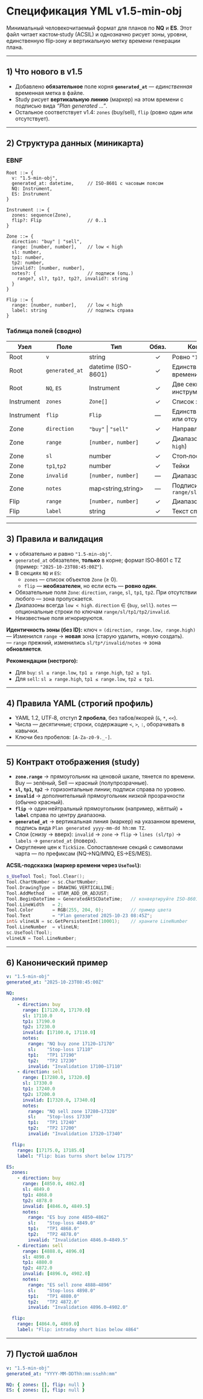 # Спецификация **YML v1.5-min-obj**

Минимальный человекочитаемый формат для планов по **NQ** и **ES**. Этот файл читает кастом‑study (ACSIL) и однозначно рисует зоны, уровни, единственную flip‑зону и вертикальную метку времени генерации плана.

---

## 1) Что нового в v1.5
- Добавлено **обязательное** поле корня **`generated_at`** — *единственная* временная метка в файле.  
- Study рисует **вертикальную линию** (маркер) на этом времени с подписью вида *“Plan generated …”*.
- Остальное соответствует v1.4: `zones` (buy/sell), `flip` (ровно один или отсутствует).

---

## 2) Структура данных (миникарта)

### EBNF
```
Root ::= {
  v: "1.5-min-obj",
  generated_at: datetime,     // ISO-8601 с часовым поясом
  NQ: Instrument,
  ES: Instrument
}

Instrument ::= {
  zones: sequence(Zone),
  flip?: Flip                 // 0..1
}

Zone ::= {
  direction: "buy" | "sell",
  range: [number, number],    // low < high
  sl: number,
  tp1: number,
  tp2: number,
  invalid?: [number, number],
  notes?: {                   // подписи (опц.)
    range?, sl?, tp1?, tp2?, invalid?: string
  }
}

Flip ::= {
  range: [number, number],    // low < high
  label: string               // подпись справа
}
```

### Таблица полей (сводно)
| Узел        | Поле           | Тип                   | Обяз. | Комментарий |
|-------------|----------------|-----------------------|:----:|-------------|
| Root        | `v`            | string                | ✓    | Ровно `"1.5-min-obj"` |
| Root        | `generated_at` | datetime (ISO-8601)   | ✓    | Единственная метка времени в файле |
| Root        | `NQ`, `ES`     | Instrument            | ✓    | Две секции по инструментам |
| Instrument  | `zones`        | `Zone[]`              | ✓    | Список зон (0..N) |
| Instrument  | `flip`         | `Flip`                | —    | Единственный объект или отсутствует |
| Zone        | `direction`    | `"buy"` \| `"sell"`   | ✓    | Направление зоны |
| Zone        | `range`        | `[number, number]`    | ✓    | Диапазон цены (`low < high`) |
| Zone        | `sl`           | number                | ✓    | Стоп‑лосс |
| Zone        | `tp1`,`tp2`    | number                | ✓    | Тейки |
| Zone        | `invalid`      | `[number, number]`    | —    | Диапазон инвалидации |
| Zone        | `notes`        | map<string,string>    | —    | Подписи: `range/sl/tp1/tp2/invalid` |
| Flip        | `range`        | `[number, number]`    | ✓    | Диапазон flip‑зоны |
| Flip        | `label`        | string                | ✓    | Текст справа |

---

## 3) Правила и валидация
- `v` обязательно и равно `"1.5-min-obj"`.
- `generated_at` обязателен, **только** в корне; формат ISO‑8601 с TZ (пример: `"2025-10-23T08:45:00Z"`).
- В секциях `NQ` и `ES`:
  - `zones` — список объектов `Zone` (≥ 0).
  - `flip` — **необязателен**, но если есть — **ровно один**.
- Обязательные поля `Zone`: `direction`, `range`, `sl`, `tp1`, `tp2`. При отсутствии любого — зона пропускается.
- Диапазоны всегда `low < high`. `direction` ∈ {`buy`, `sell`}. `notes` — опциональные строки по ключам `range/sl/tp1/tp2/invalid`.
- Неизвестные поля игнорируются.

**Идентичность зоны (без ID):** ключ = `(direction, range.low, range.high)`  
— Изменился `range` → **новая** зона (старую удалить, новую создать).  
— `range` прежний, изменились `sl/tp*/invalid/notes` → зона **обновляется**.

**Рекомендации (нестрого):**  
- Для `buy`: `sl ≤ range.low`, `tp1 ≥ range.high`, `tp2 ≥ tp1`.  
- Для `sell`: `sl ≥ range.high`, `tp1 ≤ range.low`, `tp2 ≤ tp1`.

---

## 4) Правила YAML (строгий профиль)
- YAML 1.2, UTF‑8, отступ **2 пробела**, без табов/якорей (`&`, `*`, `<<`).  
- Числа — десятичные; строки, содержащие `<`, `>`, `:`, оборачивать в кавычки.  
- Ключи без пробелов: `[A-Za-z0-9._-]`.

---

## 5) Контракт отображения (study)
- **`zone.range`** → прямоугольник на ценовой шкале, тянется по времени. Buy — зелёный, Sell — красный (полупрозрачные).
- **`sl`, `tp1`, `tp2`** → горизонтальные линии; подписи справа по уровню.
- **`invalid`** → дополнительный прямоугольник низкой прозрачности (обычно красный).
- **`flip`** → один нейтральный прямоугольник (например, жёлтый) + **`label`** справа по центру диапазона.
- **`generated_at`** → вертикальная линия (маркер) на указанном времени, подпись вида `Plan generated yyyy-mm-dd hh:mm TZ`.
- Слои (снизу → вверх): `invalid` → `zone` → `flip` → `lines (sl/tp)` → `labels` → `generated_at` (поверх).  
- Округление цен к `TickSize`. Сопоставление секций с символами чарта — по префиксам (NQ→NQ/MNQ, ES→ES/MES).

**ACSIL-подсказка (маркер времени через `UseTool`):**
```cpp
s_UseTool Tool; Tool.Clear();
Tool.ChartNumber = sc.ChartNumber;
Tool.DrawingType = DRAWING_VERTICALLINE;
Tool.AddMethod   = UTAM_ADD_OR_ADJUST;
Tool.BeginDateTime = GeneratedAtSCDateTime;   // конвертируйте ISO-8601 → SCDateTime
Tool.LineWidth   = 2;
Tool.Color       = RGB(255, 204, 0);          // пример цвета
Tool.Text        = "Plan generated 2025-10-23 08:45Z";
int& vlineLN = sc.GetPersistentInt(10001);    // храните LineNumber
Tool.LineNumber  = vlineLN;
sc.UseTool(Tool);
vlineLN = Tool.LineNumber;
```

---

## 6) Канонический пример
```yaml
v: "1.5-min-obj"
generated_at: "2025-10-23T08:45:00Z"

NQ:
  zones:
    - direction: buy
      range: [17120.0, 17170.0]
      sl: 17110.0
      tp1: 17190.0
      tp2: 17230.0
      invalid: [17100.0, 17110.0]
      notes:
        range: "NQ buy zone 17120–17170"
        sl:    "Stop-loss 17110"
        tp1:   "TP1 17190"
        tp2:   "TP2 17230"
        invalid: "Invalidation 17100–17110"
    - direction: sell
      range: [17280.0, 17320.0]
      sl: 17330.0
      tp1: 17240.0
      tp2: 17200.0
      invalid: [17320.0, 17340.0]
      notes:
        range: "NQ sell zone 17280–17320"
        sl:    "Stop-loss 17330"
        tp1:   "TP1 17240"
        tp2:   "TP2 17200"
        invalid: "Invalidation 17320–17340"

  flip:
    range: [17175.0, 17185.0]
    label: "Flip: bias turns short below 17175"

ES:
  zones:
    - direction: buy
      range: [4850.0, 4862.0]
      sl: 4849.0
      tp1: 4868.0
      tp2: 4878.0
      invalid: [4846.0, 4849.5]
      notes:
        range: "ES buy zone 4850–4862"
        sl:    "Stop-loss 4849.0"
        tp1:   "TP1 4868.0"
        tp2:   "TP2 4878.0"
        invalid: "Invalidation 4846.0–4849.5"
    - direction: sell
      range: [4888.0, 4896.0]
      sl: 4898.0
      tp1: 4880.0
      tp2: 4872.0
      invalid: [4896.0, 4902.0]
      notes:
        range: "ES sell zone 4888–4896"
        sl:    "Stop-loss 4898.0"
        tp1:   "TP1 4880.0"
        tp2:   "TP2 4872.0"
        invalid: "Invalidation 4896.0–4902.0"

  flip:
    range: [4864.0, 4869.0]
    label: "Flip: intraday short bias below 4864"
```

---

## 7) Пустой шаблон
```yaml
v: "1.5-min-obj"
generated_at: "YYYY-MM-DDThh:mm:ss±hh:mm"

NQ: { zones: [], flip: null }
ES: { zones: [], flip: null }
```
